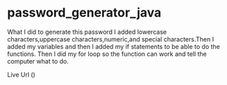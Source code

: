# password_generator_java

What I did to generate this password I added lowercase characters,uppercase characters,numeric,and special characters.Then I added my variables and then I added my if statements to be able to do the functions. Then I did my for loop so the function can work and tell the computer what to do.
 
 Live Url ()

